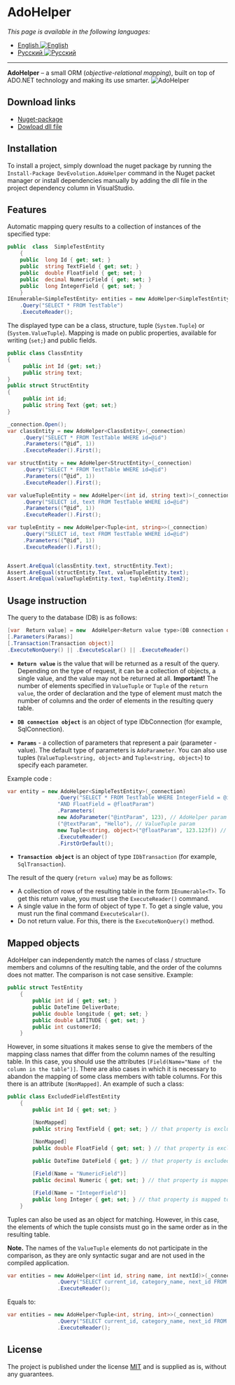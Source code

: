 ﻿# AdoHelper
*This page is available in the following languages:*
 - [English ![English](https://i.ibb.co/LRZcgYS/united-kingdom.png)](README.md)
 - [Русский ![Русский](https://i.ibb.co/frNGG0z/russia-1.png)](README-RU.md)
---
**AdoHelper**  – a small ORM (_objective-relational mapping_), built on top of ADO.NET technology and making its use smarter.
![AdoHelper](https://i.ibb.co/j4HDHTX/ADO-Helper.png)
## Download links
 - [Nuget-package](https://www.nuget.org/packages/DevEvolution.AdoHelper/1.0.0)
 - [Dowload dll file](https://yadi.sk/d/uK6gsNHz2Y2mTw)
## Installation
To install a project, simply download the nuget package by running the `Install-Package DevEvolution.AdoHelper` command in the Nuget packet manager or install dependencies manually by adding the dll file in the project dependency column in VisualStudio.
## Features
Automatic mapping query results to a collection of instances of the specified type:
```csharp
public  class  SimpleTestEntity
    {
    public  long Id { get; set; }
    public  string TextField { get; set; }
    public  double FloatField { get; set; }
    public  decimal NumericField { get; set; }
    public  long IntegerField { get; set; }
    }
IEnumerable<SimpleTestEntity> entities = new AdoHelper<SimpleTestEntity>(_connection)
	.Query("SELECT * FROM TestTable")
	.ExecuteReader();
``` 
The displayed type can be a class, structure, tuple (`System.Tuple`) or (`System.ValueTuple`). Mapping is made on public properties, available for writing (`set;`) and public fields.
```csharp
public class ClassEntity 
{
     public int Id {get; set;}
     public string text;
}
public struct StructEntity 
{
     public int id;
     public string Text {get; set;}
}

_connection.Open();
var classEntity = new AdoHelper<ClassEntity>(_connection)
     .Query("SELECT * FROM TestTable WHERE id=@id")
     .Parameters((“@id”, 1))
     .ExecuteReader().First();

var structEntity = new AdoHelper<StructEntity>(_connection)
     .Query("SELECT * FROM TestTable WHERE id=@id")
     .Parameters((“@id”, 1))
     .ExecuteReader().First();

var valueTupleEntity = new AdoHelper<(int id, string text)>(_connection)
     .Query("SELECT id, text FROM TestTable WHERE id=@id")
     .Parameters((“@id”, 1))
     .ExecuteReader().First();

var tupleEntity = new AdoHelper<Tuple<int, string>>(_connection)
     .Query("SELECT id, text FROM TestTable WHERE id=@id")
     .Parameters((“@id”, 1))
     .ExecuteReader().First();


Assert.AreEqual(classEntity.text, structEntity.Text);
Assert.AreEqual(structEntity.Text, valueTupleEntity.text);
Assert.AreEqual(valueTupleEntity.text, tupleEntity.Item2);
```
## Usage instruction
The query to the database (DB) is as follows:
```csharp
[var  Return value] = new  AdoHelper<Return value type>(DB connection object)
[.Parameters(Params)]
[.Transaction(Transaction object)]
.ExecuteNonQuery() || .ExecuteScalar() || .ExecuteReader()
```

- **`Return value`** is the value that will be returned as a result of the query. Depending on the type of request, it can be a collection of objects, a single value, and the value may not be returned at all.
**Important!** The number of elements specified in `ValueTuple` or `Tuple` of the `return value`, the order of declaration and the type of element must match the number of columns and the order of elements in the resulting query table.

- **`DB connection object`** is an object of type IDbConnection (for example, SqlConnection).

- **`Params`** - a collection of parameters that represent a pair (parameter - value). The default type of parameters is `AdoParameter`. You can also use tuples (`ValueTuple<string, object>` and `Tuple<string, object>`) to specify each parameter.

Example code :
```csharp
var entity = new AdoHelper<SimpleTestEntity>(_connection)
                .Query("SELECT * FROM TestTable WHERE IntegerField = @intParam AND TextField = @textParam" +
                "AND FloatField = @floatParam")
                .Parameters(
                new AdoParameter("@intParam", 123), // AdoHelper param
                ("@textParam", "Hello"), // ValueTuple param
                new Tuple<string, object>("@floatParam", 123.123f)) // Tuple param
                .ExecuteReader()
                .FirstOrDefault();
```
- **`Transaction object`** is an object of type `IDbTransaction` (for example, `SqlTransaction`).

The result of the query (`return value`) may be as follows:
- A collection of rows of the resulting table in the form `IEnumerable<T>`. To get this return value, you must use the `ExecuteReader()` command.
- A single value in the form of object of type `T`. To get a single value, you must run the final command `ExecuteScalar()`.
- Do not return value. For this, there is the `ExecuteNonQuery()` method.

## Mapped objects
AdoHelper can independently match the names of class / structure members and columns of the resulting table, and the order of the columns does not matter. The comparison is not case sensitive.
Example:
```csharp
public struct TestEntity
    {
        public int id { get; set; }
        public DateTime DeliverDate;
        public double longitude { get; set; }
        public double LATITUDE { get; set; }
        public int customerId;
    }
```
However, in some situations it makes sense to give the members of the mapping class names that differ from the column names of the resulting table. In this case, you should use the attributes `[Field(Name="Name of the column in the table")]`. There are also cases in which it is necessary to abandon the mapping of some class members with table columns. For this there is an attribute `[NonMapped]`.
An example of such a class:
```csharp
public class ExcludedFieldTestEntity
    {
        public int Id { get; set; }

        [NonMapped]
        public string TextField { get; set; } // that property is excluded from mapping

        [NonMapped]
        public double FloatField { get; set; } // that property is excluded from mapping
		
		public DateTime DateField { get; } // that property is excluded too because set property is unreachable

        [Field(Name = "NumericField")]
        public decimal Numeric { get; set; } // that property is mapped to NumericField column

        [Field(Name = "IntegerField")]
        public long Integer { get; set; } // that property is mapped to IntegerField column
    }
```
Tuples can also be used as an object for matching. However, in this case, the elements of which the tuple consists must go in the same order as in the resulting table.

**Note.** The names of the `ValueTuple` elements do not participate in the comparison, as they are only syntactic sugar and are not used in the compiled application.
```csharp
var entities = new AdoHelper<(int id, string name, int nextId)>(_connection)
                .Query("SELECT current_id, category_name, next_id FROM categories WHERE category LIKE ‘TMP’")
                .ExecuteReader();
```
Equals to:
```csharp
var entities = new AdoHelper<Tuple<int, string, int>>(_connection)
                .Query("SELECT current_id, category_name, next_id FROM categories WHERE category LIKE ‘TMP’")
                .ExecuteReader();
```
## License
The project is published under the license [MIT](LICENSE.md) and is supplied as is, without any guarantees.
